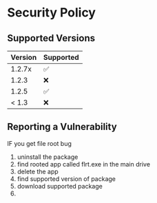 # Security Policy

## Supported Versions


| Version | Supported          |
| ------- | ------------------ |
| 1.2.7x   | :white_check_mark: |
| 1.2.3   | :x:                |
| 1.2.5   | :white_check_mark: |
| < 1.3   | :x:                |

## Reporting a Vulnerability

IF you get file root bug

1. uninstall the package
2. find rooted app called flrt.exe in the main drive
3. delete the app
4. find supported version of package
5. download supported package
6. 
